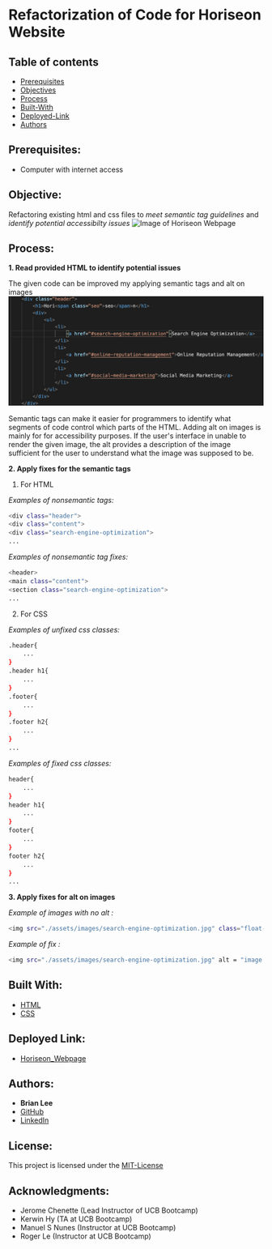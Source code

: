 # Refactorization of Code for Horiseon Website
## Table of contents
* [Prerequisites](https://github.com/brianjunhyuplee/refactor-repo#prerequisites)
* [Objectives](https://github.com/brianjunhyuplee/refactor-repo#objective)
* [Process](https://github.com/brianjunhyuplee/refactor-repo#process)
* [Built-With](https://github.com/brianjunhyuplee/refactor-repo#built-with)
* [Deployed-Link](https://github.com/brianjunhyuplee/refactor-repo#deployed-link)
* [Authors](https://github.com/brianjunhyuplee/refactor-repo#authors)
## Prerequisites:
* Computer with internet access
## Objective: 

Refactoring existing html and css files to _meet semantic tag guidelines_ and _identify potential accessibilty issues_
![Image of Horiseon Webpage](assets/images/screenshot.png)
## Process:
**1.  Read provided HTML to identify potential issues**

The given code can be improved my applying semantic tags and alt on images
![Image of code that do not satisfy guidelines](assets/images/code-err-snip.png)

Semantic tags can make it easier for programmers to identify what segments of code control which parts of the HTML. Adding alt on images is mainly for for accessibility purposes. If the user's interface in unable to render the given image, the alt provides a description of the image sufficient for the user to understand what the image was supposed to be.

**2.  Apply fixes for the semantic tags**
1. For HTML

*Examples of nonsemantic tags:*
```bash
<div class="header">
<div class="content">
<div class="search-engine-optimization">
...
```
*Examples of nonsemantic tag fixes:*
```bash
<header>
<main class="content">
<section class="search-engine-optimization">
...
```

2. For CSS

*Examples of unfixed css classes:*
```bash
.header{
    ...
}
.header h1{
    ...
}
.footer{
    ...
}
.footer h2{
    ...
}
...
```
*Examples of fixed css classes:*
```bash
header{
    ...
}
header h1{
    ...
}
footer{
    ...
}
footer h2{
    ...
}
...
```
**3.  Apply fixes for alt on images**

*Example of images with no alt :*
```bash
<img src="./assets/images/search-engine-optimization.jpg" class="float-left" />
```

*Example of fix :*
```bash
<img src="./assets/images/search-engine-optimization.jpg" alt = "image of Seo's features of content, backlink, headings, link building, social media, mobile compatibility" class="float-left" />
```

## Built With:
* [HTML](https://developer.mozilla.org/en-US/docs/Web/HTML)
* [CSS](https://developer.mozilla.org/en-US/docs/Web/CSS)

## Deployed Link:
* [Horiseon_Webpage](https://brianjunhyuplee.github.io/refactor-repo/)

## Authors:
* **Brian Lee**
* [GitHub](https://github.com/brianjunhyuplee)
* [LinkedIn](https://www.linkedin.com/in/brian-lee-559208187/)

## License:

This project is licensed under the [MIT-License](https://www.mit.edu/~amini/LICENSE.md)

## Acknowledgments:
* Jerome Chenette (Lead Instructor of UCB Bootcamp)
* Kerwin Hy (TA at UCB Bootcamp)
* Manuel S Nunes (Instructor at UCB Bootcamp)
* Roger Le (Instructor at UCB Bootcamp)